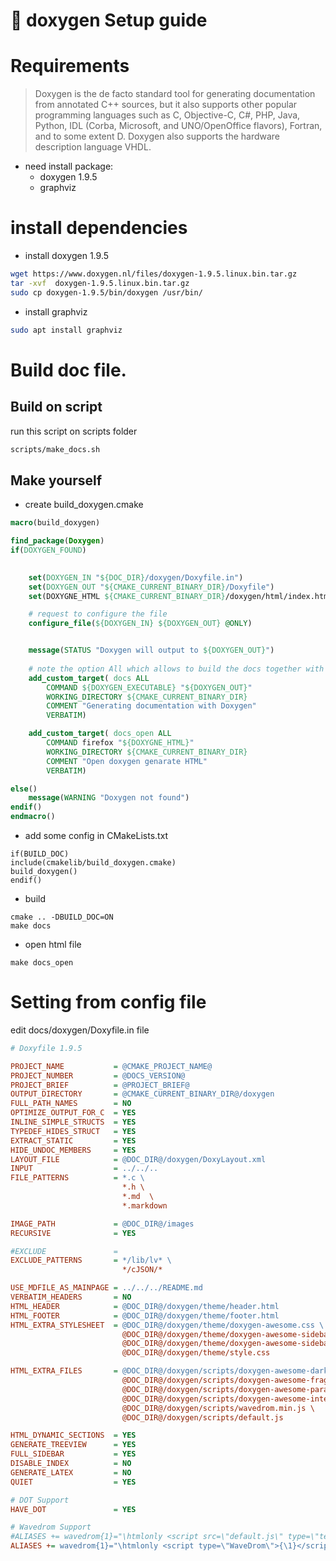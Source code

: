 📘 doxygen Setup guide
===

<!-- 
📘: Guide
📙: Technology
📗: Other
-->

<!--
command example:

\note
this is a note.

\todo
this is a todo.

\warning
this is a warning.

\bug
this is a bug.

\remarks
this is a remarks.

\deprecated
this is a Deprecated.

\invariant
this is a Invariant. 


\wavedrom{reg: [
{bits: 8, name: 'IPO', attr: 'RO'},
{bits: 7},
{bits: 5, name: 'BRK', attr: 'RW'},
{bits: 1, name: 'CPK'},
{bits: 3, name: 'Clear'},
{bits: 8}
]}
ref: 
https://wavedrom.com/tutorial.html
https://github.com/wavedrom/wavedrom/tree/trunk/test
-->

# Requirements

> Doxygen is the de facto standard tool for generating documentation from annotated C++ sources, but it also supports other popular programming languages such as C, Objective-C, C#, PHP, Java, Python, IDL (Corba, Microsoft, and UNO/OpenOffice flavors), Fortran, and to some extent D. Doxygen also supports the hardware description language VHDL.

- need install package:
  * doxygen 1.9.5
  * graphviz

# install dependencies  

- install doxygen 1.9.5

```sh
wget https://www.doxygen.nl/files/doxygen-1.9.5.linux.bin.tar.gz
tar -xvf  doxygen-1.9.5.linux.bin.tar.gz
sudo cp doxygen-1.9.5/bin/doxygen /usr/bin/ 
```
- install graphviz

```sh
sudo apt install graphviz
```

# Build doc file.

## Build on script

run this script on scripts folder

```sh
scripts/make_docs.sh
```


## Make yourself

- create build_doxygen.cmake

```cmake
macro(build_doxygen)

find_package(Doxygen)
if(DOXYGEN_FOUND)

 
    set(DOXYGEN_IN "${DOC_DIR}/doxygen/Doxyfile.in")
    set(DOXYGEN_OUT "${CMAKE_CURRENT_BINARY_DIR}/Doxyfile")
    set(DOXYGNE_HTML ${CMAKE_CURRENT_BINARY_DIR}/doxygen/html/index.html)

    # request to configure the file
    configure_file(${DOXYGEN_IN} ${DOXYGEN_OUT} @ONLY)


    message(STATUS "Doxygen will output to ${DOXYGEN_OUT}")
    
    # note the option All which allows to build the docs together with the application
    add_custom_target( docs ALL
        COMMAND ${DOXYGEN_EXECUTABLE} "${DOXYGEN_OUT}"
        WORKING_DIRECTORY ${CMAKE_CURRENT_BINARY_DIR}
        COMMENT "Generating documentation with Doxygen"
        VERBATIM)

    add_custom_target( docs_open ALL
        COMMAND firefox "${DOXYGNE_HTML}"
        WORKING_DIRECTORY ${CMAKE_CURRENT_BINARY_DIR}
        COMMENT "Open doxygen genarate HTML"
        VERBATIM)

else()
    message(WARNING "Doxygen not found")
endif()
endmacro()
```

- add some config in CMakeLists.txt

```
if(BUILD_DOC)
include(cmakelib/build_doxygen.cmake)
build_doxygen()
endif()
```

- build 
```
cmake .. -DBUILD_DOC=ON
make docs
```

- open html file
```
make docs_open
```

# Setting from config file


edit docs/doxygen/Doxyfile.in file

```cfg
# Doxyfile 1.9.5

PROJECT_NAME           = @CMAKE_PROJECT_NAME@
PROJECT_NUMBER         = @DOCS_VERSION@
PROJECT_BRIEF          = @PROJECT_BRIEF@
OUTPUT_DIRECTORY       = @CMAKE_CURRENT_BINARY_DIR@/doxygen
FULL_PATH_NAMES        = NO
OPTIMIZE_OUTPUT_FOR_C  = YES
INLINE_SIMPLE_STRUCTS  = YES
TYPEDEF_HIDES_STRUCT   = YES
EXTRACT_STATIC         = YES
HIDE_UNDOC_MEMBERS     = YES
LAYOUT_FILE            = @DOC_DIR@/doxygen/DoxyLayout.xml
INPUT                  = ../../..
FILE_PATTERNS          = *.c \
                         *.h \
                         *.md  \
                         *.markdown

IMAGE_PATH             = @DOC_DIR@/images
RECURSIVE              = YES

#EXCLUDE               =
EXCLUDE_PATTERNS       = */lib/lv* \
                         */cJSON/*

USE_MDFILE_AS_MAINPAGE = ../../../README.md
VERBATIM_HEADERS       = NO
HTML_HEADER            = @DOC_DIR@/doxygen/theme/header.html
HTML_FOOTER            = @DOC_DIR@/doxygen/theme/footer.html
HTML_EXTRA_STYLESHEET  = @DOC_DIR@/doxygen/theme/doxygen-awesome.css \
                         @DOC_DIR@/doxygen/theme/doxygen-awesome-sidebar-only.css \
                         @DOC_DIR@/doxygen/theme/doxygen-awesome-sidebar-only-darkmode-toggle.css \
                         @DOC_DIR@/doxygen/theme/style.css

HTML_EXTRA_FILES       = @DOC_DIR@/doxygen/scripts/doxygen-awesome-darkmode-toggle.js \
                         @DOC_DIR@/doxygen/scripts/doxygen-awesome-fragment-copy-button.js \
                         @DOC_DIR@/doxygen/scripts/doxygen-awesome-paragraph-link.js \
                         @DOC_DIR@/doxygen/scripts/doxygen-awesome-interactive-toc.js \
                         @DOC_DIR@/doxygen/scripts/wavedrom.min.js \
                         @DOC_DIR@/doxygen/scripts/default.js

HTML_DYNAMIC_SECTIONS  = YES
GENERATE_TREEVIEW      = YES
FULL_SIDEBAR           = YES
DISABLE_INDEX          = NO
GENERATE_LATEX         = NO
QUIET                  = YES

# DOT Support
HAVE_DOT               = YES

# Wavedrom Support
#ALIASES += wavedrom{1}="\htmlonly <script src=\"default.js\" type=\"text/javascript\"></script><script src=\"wavedrom.min.js\" type=\"text/javascript\"></script><script type=\"WaveDrom\">{\1}</script><script type=\"text/javascript\">(function() {try {WaveDrom.ProcessAll();} catch(e) {}})();</script>\endhtmlonly"
ALIASES += wavedrom{1}="\htmlonly <script type=\"WaveDrom\">{\1}</script><script type=\"text/javascript\">(function() {try {WaveDrom.ProcessAll();} catch(e) {}})();</script>\endhtmlonly"

```